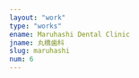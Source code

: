 ```yaml
---
layout: "work"
type: "works"
ename: Maruhashi Dental Clinic
jname: 丸橋歯科
slug: maruhashi
num: 6
---
```

